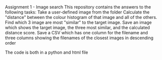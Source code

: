 Assignment 1 - Image search
This repository contains the answers to the following tasks:
Take a user-defined image from the folder
Calculate the "distance" between the colour histogram of that image and all of the others.
Find which 3 image are most "similar" to the target image.
Save an image which shows the target image, the three most similar, and the calculated distance score.
Save a CSV which has one column for the filename and three columns showing the filenames of the closest images in descending order

The code is both in a python and html file
